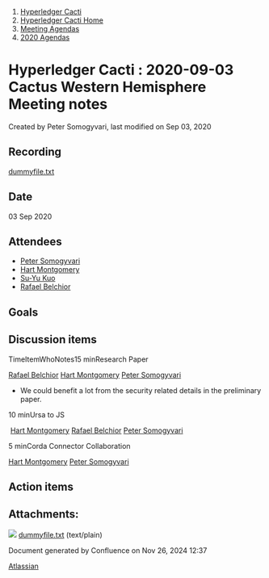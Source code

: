 1. [Hyperledger Cacti](index.html)
2. [Hyperledger Cacti Home](Hyperledger-Cacti-Home_20414469.html)
3. [Meeting Agendas](Meeting-Agendas_20414488.html)
4. [2020 Agendas](2020-Agendas_20414504.html)

# Hyperledger Cacti : 2020-09-03 Cactus Western Hemisphere Meeting notes

Created by Peter Somogyvari, last modified on Sep 03, 2020

## Recording

[dummyfile.txt](attachments/20414673/20414677.txt)

## Date

03 Sep 2020

## Attendees

- [Peter Somogyvari](https://lf-hyperledger.atlassian.net/wiki/people/557058:54be3a11-ffe8-43a5-b37d-c854a0aa21c3?ref=confluence)
- [Hart Montgomery](https://lf-hyperledger.atlassian.net/wiki/people/712020:86f447c0-86dc-43b3-ac03-6a31923bbb84?ref=confluence)
- [Su-Yu Kuo](https://lf-hyperledger.atlassian.net/wiki/people/557058:f7df797b-a6fb-4dde-bfb8-985a6fd9dbc5?ref=confluence)
- [Rafael Belchior](https://lf-hyperledger.atlassian.net/wiki/people/712020:0476fdbd-25a2-41d4-9ba2-27de7ea0f715?ref=confluence)

## Goals

## Discussion items

TimeItemWhoNotes15 minResearch Paper

[Rafael Belchior](https://lf-hyperledger.atlassian.net/wiki/people/712020:0476fdbd-25a2-41d4-9ba2-27de7ea0f715?ref=confluence) [Hart Montgomery](https://lf-hyperledger.atlassian.net/wiki/people/712020:86f447c0-86dc-43b3-ac03-6a31923bbb84?ref=confluence) [Peter Somogyvari](https://lf-hyperledger.atlassian.net/wiki/people/557058:54be3a11-ffe8-43a5-b37d-c854a0aa21c3?ref=confluence)

- We could benefit a lot from the security related details in the preliminary paper.

10 minUrsa to JS 

 [Hart Montgomery](https://lf-hyperledger.atlassian.net/wiki/people/712020:86f447c0-86dc-43b3-ac03-6a31923bbb84?ref=confluence) [Rafael Belchior](https://lf-hyperledger.atlassian.net/wiki/people/712020:0476fdbd-25a2-41d4-9ba2-27de7ea0f715?ref=confluence) [Peter Somogyvari](https://lf-hyperledger.atlassian.net/wiki/people/557058:54be3a11-ffe8-43a5-b37d-c854a0aa21c3?ref=confluence)

5 minCorda Connector Collaboration

[Hart Montgomery](https://lf-hyperledger.atlassian.net/wiki/people/712020:86f447c0-86dc-43b3-ac03-6a31923bbb84?ref=confluence) [Peter Somogyvari](https://lf-hyperledger.atlassian.net/wiki/people/557058:54be3a11-ffe8-43a5-b37d-c854a0aa21c3?ref=confluence)

## Action items

## Attachments:

![](images/icons/bullet_blue.gif) [dummyfile.txt](attachments/20414673/20414677.txt) (text/plain)

Document generated by Confluence on Nov 26, 2024 12:37

[Atlassian](http://www.atlassian.com/)
